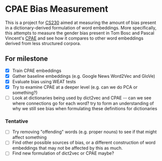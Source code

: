 # CPAE Bias Measurement

This is a project for [CS230](cs230.stanford.edu) aimed at measuring the amount of bias present in a dictionary-derived formulation of word embeddings.
More specifically, this attempts to measure the gender bias present in Tom Bosc and Pascal Vincent's [CPAE](https://www.aclweb.org/anthology/D18-1181.pdf) and see how it compares to other word embeddings derived from less structured corpora.

## For milestone
- [x] Train CPAE embeddings
- [x] Gather baseline embeddings (e.g. Google News Word2Vec and GloVe)
- [x] Evaluate bias using WEAT tests
- [x] Try to examine CPAE at a deeper level (e.g. can we do PCA or something?)
- [ ] Look at dictionaries being used by dict2vec and CPAE -- can we see where connections go for each word? try to form an understanding of why we still see bias when formulating these definitions for dictionaries
### Tentative
- [ ] Try removing "offending" words (e.g. proper nouns) to see if that might affect something
- [ ] Find other possible sources of bias, or a different construction of word embeddings that may not be affected by this as much.
- [ ] Find new formulation of dict2vec or CPAE maybe?
